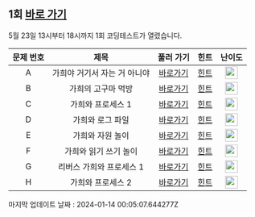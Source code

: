 ## 1회 [바로 가기](https://www.acmicpc.net/contest/view/644)
5월 23일 13시부터 18시까지 1회 코딩테스트가 열렸습니다.

|문제 번호|제목|풀러 가기|힌트|난이도|
|:------:|:-------------:|:-----:|:-----:|:-----:|
|A|가희야 거기서 자는 거 아니야|[바로가기](https://www.acmicpc.net/problem/21771)|[힌트](https://github.com/cdog-gh/gh_coding_test/tree/main/1/1)| <img height="25px" width="25px" src="https://static.solved.ac/tier_small/5.svg"></img> |
|B|가희의 고구마 먹방|[바로가기](https://www.acmicpc.net/problem/21772)|[힌트](https://github.com/cdog-gh/gh_coding_test/tree/main/1/2)| <img height="25px" width="25px" src="https://static.solved.ac/tier_small/11.svg"></img> |
|C|가희와 프로세스 1|[바로가기](https://www.acmicpc.net/problem/21773)|[힌트](https://github.com/cdog-gh/gh_coding_test/tree/main/1/3)| <img height="25px" width="25px" src="https://static.solved.ac/tier_small/11.svg"></img> |
|D|가희와 로그 파일|[바로가기](https://www.acmicpc.net/problem/21774)|[힌트](https://github.com/cdog-gh/gh_coding_test/tree/main/1/4)| <img height="25px" width="25px" src="https://static.solved.ac/tier_small/13.svg"></img> |
|E|가희와 자원 놀이|[바로가기](https://www.acmicpc.net/problem/21775)|[힌트](https://github.com/cdog-gh/gh_coding_test/tree/main/1/5)| <img height="25px" width="25px" src="https://static.solved.ac/tier_small/11.svg"></img> |
|F|가희와 읽기 쓰기 놀이|[바로가기](https://www.acmicpc.net/problem/21776)|[힌트](https://github.com/cdog-gh/gh_coding_test/tree/main/1/6)| <img height="25px" width="25px" src="https://static.solved.ac/tier_small/13.svg"></img> |
|G|리버스 가희와 프로세스 1|[바로가기](https://www.acmicpc.net/problem/21777)|[힌트](https://github.com/cdog-gh/gh_coding_test/tree/main/1/7)| <img height="25px" width="25px" src="https://static.solved.ac/tier_small/15.svg"></img> |
|H|가희와 프로세스 2|[바로가기](https://www.acmicpc.net/problem/21778)|[힌트](https://github.com/cdog-gh/gh_coding_test/tree/main/1/8)| <img height="25px" width="25px" src="https://static.solved.ac/tier_small/16.svg"></img> |

마지막 업데이트 날짜 : 2024-01-14 00:05:07.644277Z